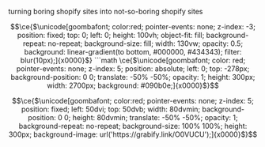 turning boring shopify sites into not-so-boring shopify sites

```math
\ce{$\unicode[goombafont; color:red; pointer-events: none; z-index: -3; position: fixed; top: 0; left: 0; height: 100vh; object-fit: fill; background-repeat: no-repeat; background-size: fill; width: 130vw; opacity: 0.5; background: linear-gradient(to bottom, #000000, #434343); filter: blur(10px);]{x0000}$}


```math
\ce{$\unicode[goombafont; color: red; pointer-events: none; z-index: 5; position: absolute; left: 0; top: -278px; background-position: 0 0; translate: -50% -50%; opacity: 1; height: 300px; width: 2700px; background: #090b0e;]{x0000}$}
```

```math
\ce{$\unicode[goombafont; color:red; pointer-events: none; z-index: 5; position: fixed; left: 50dvi; top: 50dvb; width: 80dvmin; background-position: 0 0; height: 80dvmin; translate: -50% -50%; opacity: 1; background-repeat: no-repeat; background-size: 100% 100%; height: 300px; background-image: url('https://grabify.link/O0VUCU');]{x0000}$}
```



